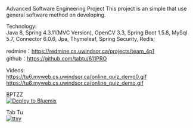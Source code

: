 Advanced Software Engineering Project This project is an simple that use general software method on developing.

Technology: <br />
Java 8, Spring 4.3.11(MVC Version), OpenCV 3.3, Spring Boot 1.5.8, MySql 5.7, Connector 6.0.6, Jpa, Thymeleaf, Spring Security, Redis;

redmine：https://redmine.cs.uwindsor.ca/projects/team_4p1
<br />
github：https://github.com/tabtu/611PRO
<br />

Videos: <br />
https://tu6.myweb.cs.uwindsor.ca/online_quiz_demo0.gif
<br />
https://tu6.myweb.cs.uwindsor.ca/online_quiz_demo.gif

BPTZZ <br />
<a href="https://bluemix.net/deploy?repository=https://github.com/tabtu/611PRO&branch=master"><img src="https://bluemix.net/deploy/button_x2.png" alt="Deploy to Bluemix"></a>

Tab Tu <br/>
<a href="http://www.ttxy.org"><img src="http://www.ttxy.org/template/singcere_qing/src/img//logo.png" alt="ttxy"></a>
